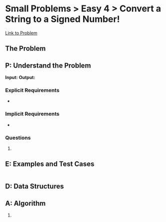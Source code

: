 # Small Problems > Easy 4 > Convert a String to a Signed Number!
[Link to Problem](https://launchschool.com/exercises/52e5f20f)

## The Problem


## P: Understand the Problem
**Input:** 
**Output:** 

### Explicit Requirements
- 

### Implicit Requirements
- 

### Questions
1. 

## E: Examples and Test Cases

```ruby
```



## D: Data Structures


## A: Algorithm
1. 